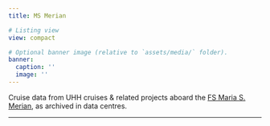 ```yaml
---
title: MS Merian

# Listing view
view: compact

# Optional banner image (relative to `assets/media/` folder).
banner:
  caption: ''
  image: ''
---
```

Cruise data from UHH cruises & related projects aboard the [FS Maria S. Merian](https://www.ldf.uni-hamburg.de/merian.html), as archived in data centres.

<hr/>